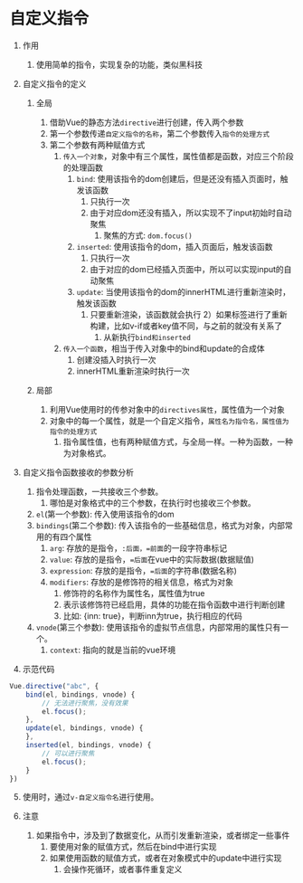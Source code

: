 

# 自定义指令

1. 作用
   1) 使用简单的指令，实现复杂的功能，类似黑科技

2. 自定义指令的定义
   1) 全局
      1) 借助Vue的静态方法`directive`进行创建，传入两个参数
      2) 第一个参数传递`自定义指令的名称`，第二个参数传入`指令的处理方式`
      3) 第二个参数有两种赋值方式
         1) `传入一个对象`，对象中有三个属性，属性值都是函数，对应三个阶段的处理函数
            1) `bind`: 使用该指令的dom创建后，但是还没有插入页面时，触发该函数
               1) 只执行一次
               2) 由于对应dom还没有插入，所以实现不了input初始时自动聚焦
                  1) 聚焦的方式: `dom.focus()`
            2) `inserted`: 使用该指令的dom，插入页面后，触发该函数
               1) 只执行一次
               2) 由于对应的dom已经插入页面中，所以可以实现input的自动聚焦
            2) `update`:  当使用该指令的dom的innerHTML进行重新渲染时，触发该函数
               1) 只要重新渲染，该函数就会执行
               2）如果标签进行了重新构建，比如v-if或者key值不同，与之前的就没有关系了
                  1) 从新执行`bind和inserted`
         2) `传入一个函数`，相当于传入对象中的bind和update的合成体
            1) 创建没插入时执行一次
            2) innerHTML重新渲染时执行一次

   2) 局部
      1) 利用Vue使用时的传参对象中的`directives属性`，属性值为一个对象
      2) 对象中的每一个属性，就是一个自定义指令，`属性名为指令名，属性值为指令的处理方式`
         1) 指令属性值，也有两种赋值方式，与全局一样。一种为函数，一种为对象格式。


3. 自定义指令函数接收的参数分析
   1) 指令处理函数，一共接收三个参数。
      1) 哪怕是对象格式中的三个参数，在执行时也接收三个参数。
   2) `el`(第一个参数): 传入使用该指令的dom
   3) `bindings`(第二个参数): 传入该指令的一些基础信息，格式为对象，内部常用的有四个属性
      1) `arg`: 存放的是指令，`:后面，=前面`的一段字符串标记
      2) `value`: 存放的是指令，`=后面`在vue中的实际数据(数据赋值)
      3) `expression`: 存放的是指令，`=后面`的字符串(数据名称)
      4) `modifiers`: 存放的是修饰符的相关信息，格式为对象
         1) 修饰符的名称作为属性名，属性值为true
         2) 表示该修饰符已经启用，具体的功能在指令函数中进行判断创建
         3) 比如: {inn: true}，判断inn为true，执行相应的代码
   4) `vnode`(第三个参数): 使用该指令的虚拟节点信息，内部常用的属性只有一个。
      1) `context`: 指向的就是当前的vue环境


4. 示范代码
```js
Vue.directive("abc", {
    bind(el, bindings, vnode) {
        // 无法进行聚焦，没有效果
        el.focus();  
    },
    update(el, bindings, vnode) {
    },
    inserted(el, bindings, vnode) {
        // 可以进行聚焦
        el.focus();  
    }
})
```

5. 使用时，通过`v-自定义指令名`进行使用。


6. 注意
   1) 如果指令中，涉及到了数据变化，从而引发重新渲染，或者绑定一些事件
      1) 要使用对象的赋值方式，然后在bind中进行实现
      2) 如果使用函数的赋值方式，或者在对象模式中的update中进行实现
         1) 会操作死循环，或者事件重复定义


